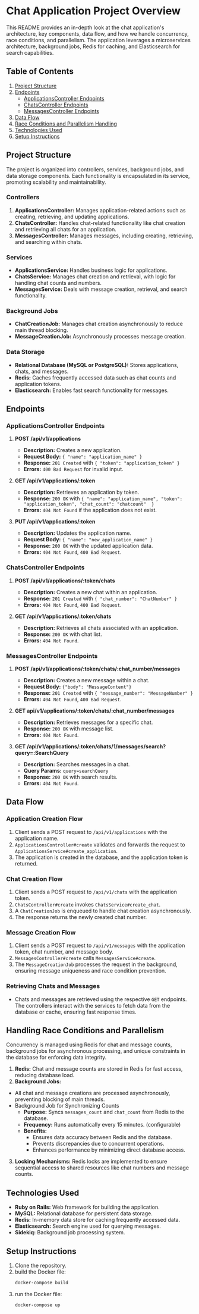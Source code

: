 # Chat Application Project Overview

This README provides an in-depth look at the chat application's architecture, key components, data flow, and how we handle concurrency, race conditions, and parallelism. The application leverages a microservices architecture, background jobs, Redis for caching, and Elasticsearch for search capabilities.

## Table of Contents

1. [Project Structure](#project-structure)
2. [Endpoints](#endpoints)
   - [ApplicationsController Endpoints](#applicationscontroller-endpoints)
   - [ChatsController Endpoints](#chatscontroller-endpoints)
   - [MessagesController Endpoints](#messagescontroller-endpoints)
3. [Data Flow](#data-flow)
4. [Race Conditions and Parallelism Handling](#handling-race-conditions-and-parallelism)
5. [Technologies Used](#technologies-used)
6. [Setup Instructions](#setup-instructions)

## Project Structure

The project is organized into controllers, services, background jobs, and data storage components. Each functionality is encapsulated in its service, promoting scalability and maintainability.

### Controllers

1. **ApplicationsController:** Manages application-related actions such as creating, retrieving, and updating applications.
2. **ChatsController:** Handles chat-related functionality like chat creation and retrieving all chats for an application.
3. **MessagesController:** Manages messages, including creating, retrieving, and searching within chats.

### Services

- **ApplicationsService:** Handles business logic for applications.
- **ChatsService:** Manages chat creation and retrieval, with logic for handling chat counts and numbers.
- **MessagesService:** Deals with message creation, retrieval, and search functionality.

### Background Jobs

- **ChatCreationJob:** Manages chat creation asynchronously to reduce main thread blocking.
- **MessageCreationJob:** Asynchronously processes message creation.

### Data Storage

- **Relational Database (MySQL or PostgreSQL):** Stores applications, chats, and messages.
- **Redis:** Caches frequently accessed data such as chat counts and application tokens.
- **Elasticsearch:** Enables fast search functionality for messages.

## Endpoints

### ApplicationsController Endpoints

1. **POST /api/v1/applications**
   - **Description:** Creates a new application.
   - **Request Body:** `{ "name": "application_name" }`
   - **Response:** `201 Created` with `{ "token": "application_token" }`
   - **Errors:** `400 Bad Request` for invalid input.

2. **GET /api/v1/applications/:token**
   - **Description:** Retrieves an application by token.
   - **Response:** `200 OK` with `{ "name": "application_name", "token": "application_token", "chat_count": "chatcount"  }`
   - **Errors:** `404 Not Found` if the application does not exist.

3. **PUT /api/v1/applications/:token**
   - **Description:** Updates the application name.
   - **Request Body:** `{ "name": "new_application_name" }`
   - **Response:** `200 OK` with the updated application data.
   - **Errors:** `404 Not Found`, `400 Bad Request`.

### ChatsController Endpoints

1. **POST /api/v1/applications/:token/chats**
   - **Description:** Creates a new chat within an application.
   - **Response:** `201 Created` with `{ "chat_number": "ChatNumber" }`
   - **Errors:** `404 Not Found`, `400 Bad Request`.

2. **GET /api/v1/applications/:token/chats**
   - **Description:** Retrieves all chats associated with an application.
   - **Response:** `200 OK` with chat list.
   - **Errors:** `404 Not Found`.

### MessagesController Endpoints

1. **POST /api/v1/applications/:token/chats/:chat_number/messages**
   - **Description:** Creates a new message within a chat.
   - **Request Body:** `{"body": "MessageContent"}`
   - **Response:** `201 Created` with `{ "message_number": "MessageNumber" }`
   - **Errors:** `404 Not Found`, `400 Bad Request`.

2. **GET api/v1/applications/:token/chats/:chat_number/messages**
   - **Description:** Retrieves messages for a specific chat.
   - **Response:** `200 OK` with message list.
   - **Errors:** `404 Not Found`.

3. **GET /api/v1/applications/:token/chats/1/messages/search?query=:SearchQuery**
   - **Description:** Searches messages in a chat.
   - **Query Params:** `query=searchQuery`
   - **Response:** `200 OK` with search results.
   - **Errors:** `404 Not Found`.

## Data Flow

### Application Creation Flow

1. Client sends a POST request to `/api/v1/applications` with the application name.
2. `ApplicationsController#create` validates and forwards the request to `ApplicationsService#create_application`.
3. The application is created in the database, and the application token is returned.

### Chat Creation Flow

1. Client sends a POST request to `/api/v1/chats` with the application token.
2. `ChatsController#create` invokes `ChatsService#create_chat`.
3. A `ChatCreationJob` is enqueued to handle chat creation asynchronously.
4. The response returns the newly created chat number.

### Message Creation Flow

1. Client sends a POST request to `/api/v1/messages` with the application token, chat number, and message body.
2. `MessagesController#create` calls `MessagesService#create`.
3. The `MessageCreationJob` processes the request in the background, ensuring message uniqueness and race condition prevention.

### Retrieving Chats and Messages

- Chats and messages are retrieved using the respective `GET` endpoints. The controllers interact with the services to fetch data from the database or cache, ensuring fast response times.

## Handling Race Conditions and Parallelism

Concurrency is managed using Redis for chat and message counts, background jobs for asynchronous processing, and unique constraints in the database for enforcing data integrity.

1. **Redis:** Chat and message counts are stored in Redis for fast access, reducing database load.
2. **Background Jobs:** 
- All chat and message creations are processed asynchronously, preventing blocking of main threads.
- Background Job for Synchronizing Counts
  - **Purpose:** Syncs `messages_count` and `chat_count` from Redis to the database.
  - **Frequency:** Runs automatically every 15 minutes. (configurable)
  - **Benefits:**
    - Ensures data accuracy between Redis and the database.
    - Prevents discrepancies due to concurrent operations.
    - Enhances performance by minimizing direct database access.
3. **Locking Mechanisms:** Redis locks are implemented to ensure sequential access to shared resources like chat numbers and message counts.

## Technologies Used

- **Ruby on Rails:** Web framework for building the application.
- **MySQL:** Relational database for persistent data storage.
- **Redis:** In-memory data store for caching frequently accessed data.
- **Elasticsearch:** Search engine used for querying messages.
- **Sidekiq:** Background job processing system.

## Setup Instructions

1. Clone the repository.
2. build the Docker file:
   ```bash
   docker-compose build 
3. run the Docker file:
   ```bash
   docker-compose up      
